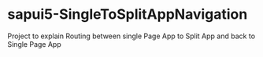 # sapui5-SingleToSplitAppNavigation
Project to explain Routing between single Page App to Split App and back to Single Page App
